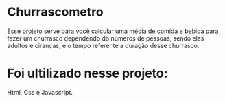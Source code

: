 # Churrascometro

Esse projeto serve para você calcular uma média de comida e bebida para fazer um churrasco dependendo do números de pessoas, sendo elas adultos e ciranças, e o tempo referente a duração desse churrasco.

# Foi ultilizado nesse projeto:
Html, Css e Javascript.
